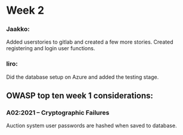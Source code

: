 # Week 2

### Jaakko:
Added userstories to gitlab and created a few more stories. Created registering and login user functions.

### Iiro:
Did the database setup on Azure and added the testing stage.

## OWASP top ten week 1 considerations:

### A02:2021 – Cryptographic Failures
Auction system user passwords are hashed when saved to database.